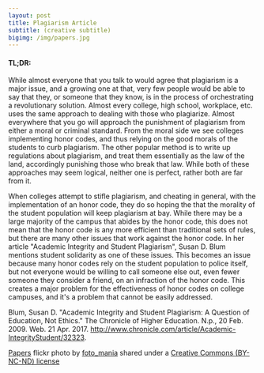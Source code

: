 ```yaml
---
layout: post
title: Plagiarism Article
subtitle: (creative subtitle)
bigimg: /img/papers.jpg
---
```


#### TL;DR:

While almost everyone that you talk to would agree that plagiarism is a major issue, and a growing one at that, very few people would be able to say that they, or someone that they know, is in the process of orchestrating a revolutionary solution. Almost every college, high school, workplace, etc. uses the same approach to dealing with those who plagiarize. Almost everywhere that you go will approach the punishment of plagiarism from either a moral or criminal standard. From the moral side we see colleges implementing honor codes, and thus relying on the good morals of the students to curb plagiarism. The other popular method is to write up regulations about plagiarism, and treat them essentially as the law of the land, accordingly punishing those who break that law. While both of these approaches may seem logical, neither one is perfect, rather both are far from it.

When colleges attempt to stifle plagiarism, and cheating in general, with the implementation of an honor code, they do so hoping the that the morality of the student population will keep plagiarism at bay. While there may be a large majority of the campus that abides by the honor code, this does not mean that the honor code is any more efficient than traditional sets of rules, but there are many other issues that work against the honor code. In her article "Academic Integrity and Student Plagiarism", Susan D. Blum mentions student solidarity as one of these issues. This becomes an issue because many honor codes rely on the student population to police itself, but not everyone would be willing to call someone else out, even fewer someone they consider a friend, on an infraction of the honor code. This creates a major problem for the effectiveness of honor codes on college campuses, and it's a problem that cannot be easily addressed.



 Blum, Susan D. "Academic Integrity and Student Plagiarism: A Question of Education, Not Ethics." The Chronicle of Higher Education. N.p., 20  Feb. 2009. Web. 21 Apr. 2017. <http://www.chronicle.com/article/Academic-IntegrityStudent/32323>.

<a title="Papers" href="https://flickr.com/photos/foto_mania/16263117970">Papers</a> flickr photo by <a href="https://flickr.com/people/foto_mania">foto_mania</a> shared under a <a href="https://creativecommons.org/licenses/by-nc-nd/2.0/">Creative Commons (BY-NC-ND) license</a>
